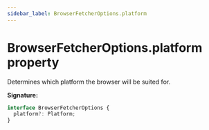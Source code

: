 ```yaml
---
sidebar_label: BrowserFetcherOptions.platform
---
```


# BrowserFetcherOptions.platform property

Determines which platform the browser will be suited for.

**Signature:**

```typescript
interface BrowserFetcherOptions {
  platform?: Platform;
}
```
